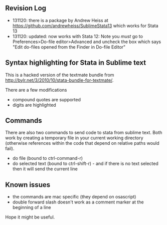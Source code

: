 ## Revision Log

- 131120: there is a package by Andrew Heiss at https://github.com/andrewheiss/SublimeStata13 which works for Stata 13
- 131120: updated: now works with Stata 12: Note you *must* go to Preferences>Do-file editor>Advanced and uncheck the box which says "Edit do-files opened from the Finder in Do-file Editor" 

##   Syntax highlighting for Stata in Sublime text

This is a hacked version of the textmate bundle from http://bylr.net/3/2010/10/stata-bundle-for-textmate/.

There are a few modifications
- compound quotes are supported
- digits are highlighted

## Commands

There are also two commands to send code to stata from sublime text. Both work by creating a temporary file in your current working directory (otherwise references within the code that depend on relative paths would fail).

- do file (bound to ctrl-command-r)
- do selected text (bound to ctrl-shift-r) - and if there is no text selected then it will send the current line

## Known issues

- the commands are mac specific (they depend on osascript)
- double forward slash doesn't work as a comment marker at the beginning of a line

Hope it might be useful.
